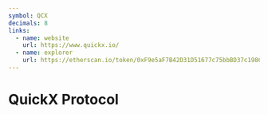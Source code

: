```yaml
---
symbol: QCX
decimals: 8
links:
  - name: website
    url: https://www.quickx.io/
  - name: explorer
    url: https://etherscan.io/token/0xF9e5aF7B42D31D51677c75bbBD37c1986eC79AEE
---
```


# QuickX Protocol

